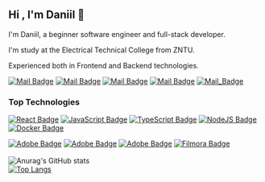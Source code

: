 ## Hi , I'm Daniil 👋

I'm Daniil, a beginner software engineer and full-stack developer.

I'm study at the Electrical Technical College from ZNTU.

Experienced both in Frontend and Backend technologies.

[![Mail Badge](https://img.shields.io/badge/Youtube-e74c3c?style=flat&logo=youtube&logoColor=white&labelColor=e74c3c&color=red&link=https%3A%2F%2Fyoutube.com%2F)](https://www.youtube.com/)
[![Mail Badge](https://img.shields.io/badge/Telegram-29a0dc?style=flat&logo=telegram&logoColor=white&labelColor=29a0dc&color=29a0dc&link=https%3A%2F%2Fyoutube.com%2F)](https://web.telegram.org/k/)
[![Mail Badge](https://img.shields.io/badge/Twitch-9146FF?style=flat&logo=twitch&logoColor=white&labelColor=9146FF&color=9146FF)](https://www.twitch.tv/ssaiddan)
[![Mail Badge](https://img.shields.io/badge/Sodya-000000?style=flat&logo=x&logoColor=white&labelColor=000000&color=000000&link=https%3A%2F%2Fx.com%2F)](https://x.com/)
[![Mail_Badge](https://img.shields.io/badge/JessusF-000000?style=flat&logo=instagram&logoColor=white&labelColor=%23E4405F&color=%23E4405F)](https://www.instagram.com/jesus.s_friends/)


### Top Technologies

[![React Badge](https://img.shields.io/badge/React-61DAFB?style=for-the-badge&logo=react&logoColor=%2361DAFB&labelColor=000000&color=%2361DAFB)]() [![JavaScript Badge](https://img.shields.io/badge/JavaScript-61DAFB?style=for-the-badge&logo=javascript&logoColor=%23F7DF1E&labelColor=000000&color=%23F7DF1E)]() [![TypeScript Badge](https://img.shields.io/badge/TypeScript-61DAFB?style=for-the-badge&logo=typescript&logoColor=%233178C6&labelColor=000000&color=%233178C6)]() [![NodeJS Badge](https://img.shields.io/badge/NodeJS-61DAFB?style=for-the-badge&logo=nodedotjs&logoColor=%235FA04E&labelColor=000000&color=%235FA04E)]() [![Docker Badge](https://img.shields.io/badge/docker-61DAFB?style=for-the-badge&logo=docker&logoColor=%232496ED&labelColor=000000&color=%232496ED)]()

[![Adobe Badge](https://img.shields.io/badge/adobe%20photoshop-61DAFB?style=for-the-badge&logo=adobephotoshop&logoColor=%2331A8FF&labelColor=000000&color=%2331A8FF)]() [![Adobe Badge](https://img.shields.io/badge/adobe%20illustrator-61DAFB?style=for-the-badge&logo=adobeillustrator&logoColor=%23FF9A00&labelColor=000000&color=%23FF9A00)]() [![Adobe Badge](https://img.shields.io/badge/adobe%20after%20effects-61DAFB?style=for-the-badge&logo=adobeaftereffects&logoColor=%239999FF&labelColor=000000&color=%239999FF)]() [![Filmora Badge](https://img.shields.io/badge/wondershare%20filmora-61DAFB?style=for-the-badge&logo=wondersharefilmora&logoColor=ffffff&labelColor=000000&color=%2307273D)]()
<br/>
<br/>
![Anurag's GitHub stats](https://github-readme-stats.vercel.app/api?username=sdi-sodya&show_icons=true&theme=transparent)
<br/>
[![Top Langs](https://github-readme-stats.vercel.app/api/top-langs/?username=sdi-sodya&layout=donut-vertical)](https://github.com/anuraghazra/github-readme-stats)
